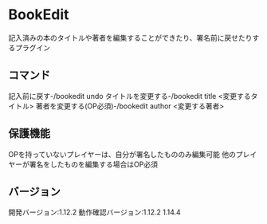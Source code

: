 # BookEdit
記入済みの本のタイトルや著者を編集することができたり、署名前に戻せたりするプラグイン

<h2>コマンド</h2>
記入前に戻す-/bookedit undo
タイトルを変更する-/bookedit title <変更するタイトル>
著者を変更する(OP必須)-/bookedit author <変更する著者>

<h2>保護機能</h2>
OPを持っていないプレイヤーは、自分が署名したもののみ編集可能
他のプレイヤーが署名をしたものを編集する場合はOP必須

<h2>バージョン</h2>
開発バージョン:1.12.2
動作確認バージョン:1.12.2 1.14.4
